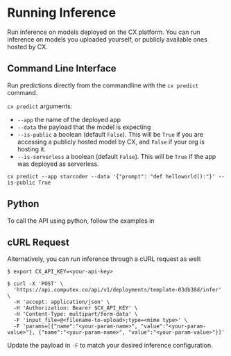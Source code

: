 # Running Inference

Run inference on models deployed on the CX platform. You can run inference on models you uploaded yourself, or publicly available ones hosted by CX. 

## Command Line Interface
Run predictions directly from the commandline with the `cx predict` command. 

`cx predict` arguments:
* `--app` the name of the deployed app
* `--data` the payload that the model is expecting
* `--is-public` a boolean (default `False`). This will be `True` if you are accessing a publicly hosted model by CX, and `False` if your org is hosting it.
* `--is-serverless` a boolean (default `False`). This will be `True` if the app was deployed as serverless.

```console
cx predict --app starcoder --data '{"prompt": "def helloworld():"}' --is-public True
```

## Python
To call the API using python, follow the examples in 

## cURL Request
Alternatively, you can run inference through a cURL request as well:

```console
$ export CX_API_KEY=<your-api-key>

$ curl -X 'POST' \
  'https://api.computex.co/api/v1/deployments/template-03db38d/infer' \
  -H 'accept: application/json' \
  -H 'Authorization: Bearer $CX_API_KEY' \
  -H 'Content-Type: multipart/form-data' \
  -F 'input_file=@<filename-to-upload>;type=<mime type>' \
  -F 'params=[{"name":"<your-param-name>", "value":"<your-param-value>"}, {"name":"<your-param-name>", "value":"<your-param-value>"}]'
```
Update the payload in `-F` to match your desired inference configuration. 

